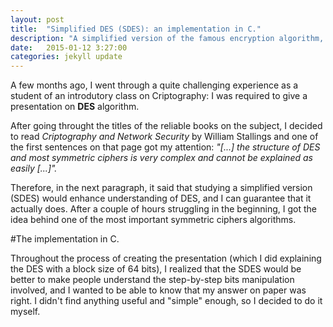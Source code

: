 ```yaml
---
layout: post
title:  "Simplified DES (SDES): an implementation in C."
description: "A simplified version of the famous encryption algorithm, DES."
date:   2015-01-12 3:27:00
categories: jekyll update
---
```

A few months ago, I went through a quite challenging experience as a student of an introdutory class on Criptography: I was required to give a presentation on **DES** algorithm.

After going throught the titles of the reliable books on the subject, I decided to read *Criptography and Network Security* by William Stallings and one of the first sentences on that page got my attention: *"[...] the structure of DES and most symmetric ciphers is very complex and cannot be explained as easily [...]".* 

Therefore, in the next paragraph, it said that studying a simplified version (SDES) would enhance understanding of DES, and I can guarantee that it actually does. After a couple of hours struggling in the beginning, I got the idea behind one of the most important symmetric ciphers algorithms.    

#The implementation in C.

Throughout the process of creating the presentation (which I did explaining the DES with a block size of 64 bits), I realized that the SDES would be better to make people understand the step-by-step bits manipulation involved, and I wanted to be able to know that my answer on paper was right. I didn't find anything useful and "simple" enough, so I decided to do it myself.



